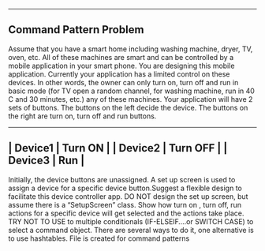 -------------------------
 Command Pattern Problem
-------------------------

Assume that you have a smart home including washing machine, dryer, TV, oven, etc. All of these machines are smart and can be controlled by a mobile application in your smart phone.
You are designing this mobile application. Currently your application has a limited control on these devices. In other words, the owner can only turn on, turn off and run in basic mode (for TV open a random channel, for washing machine, run in 40 C and 30 minutes, etc.) any of these machines. Your application will have 2 sets of buttons. The buttons on the left decide the device. The buttons on the right are turn on, turn off and run buttons.

 ---------------------
| Device1  | Turn ON  |
| Device2  | Turn OFF |
| Device3  | Run      |
 ---------------------
	
Initially, the device buttons are unassigned. A set up screen is used to assign a device for a specific device button.Suggest a flexible design to facilitate this device controller app.
DO NOT design the set up screen, but assume there is a “SetupScreen” class. Show how turn on , turn off, run actions for a specific device will get selected and the actions take place.
TRY NOT TO USE to multiple conditionals  (IF-ELSEIF….or SWITCH CASE) to select a command object. There are several ways to do it, one alternative is to use hashtables.
File is created for command patterns
